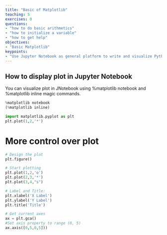 ```yaml
---
title: "Basic of Matplotlib"
teaching: 5
exercises: 0
questions:
- "how to do basic arithmetics"
- "how to initialize a variable"
- "how to get help"
objectives:
- "Basic Matplotlib"
keypoints:
- "Use Jupyter Notebook as general platform to write and visualize Python code using Matplotlib."
---
```


## How to display plot in Jupyter Notebook
You can visualize plot in JNotebook using %matplotlib notebook and %matplotlib inline magic commands.

```python
%matplotlib notebook
(%matplotlib inline)

import matplotlib.pyplot as plt
plt.plot(1,2,'*')
```

# More control over plot

```python
# Design the plot
plt.figure()

# Start plotting
plt.plot(1,2,'o')
plt.plot(2,3,'*')
plt.plot(3,4,"s")

# Label and Title:
plt.xlabel('X Label')
plt.ylabel('Y Label')
plt.title('Title')

# Get current axes
ax = plt.gca()
#Set axis property to range (0, 5)
ax.axis([0,5,0,5]))
```
